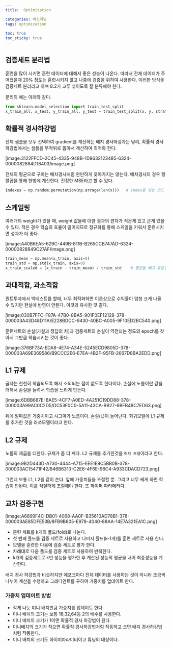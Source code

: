 ```yaml
---
title:  Optimization

categories: 머신러닝 
tags: optimization
 
toc: true
toc_sticky: true
---
```


  
## 검증세트 분리법  
훈련을 많이 시키면 훈련 데이터에 대해서 좋은 성능이 나온다. 따라서 전체 데이터가 주어졌을때 20% 정도는 훈련시키지 않고 나중에 검증을 위하여 사용한다. 이러한 방식을 검증세트 분리라고 하며 8:2가 고루 섞이도록 잘 분류해야 한다.  
  
분리의 예는 아래와 같다.  
  
```python  
from sklearn.model_selection import train_test_split  
x_train_all, x_test, y_train_all, y_test = train_test_split(x, y, stratify=y, test_size=0.2, random_state=42)  
```  
  
  
## 확률적 경사하강법  
전체 샘플을 모두 선택하여 gradient를 계산하는 배치 경사하강과는 달리, 확률적 경사하강법에서는 샘플을 무작위로 뽑아서 계산하여 최적화 한다.  
  
[image:3122FFCD-2C45-4335-948B-1D9632123485-6324-0000082884D18403/image.png]  
  
전체의 평균으로 구하는 배치경사처럼 완만하게 찾아가지는 않는다. 배치경사의 경우 행렬곱을 통해 한방에 계산한다. 진정한 MSE라고 할 수 있다.  
  
```python  
indexes = np.random.permutation(np.arrage(len(x)))   # index를 섞는 코드  
```  
  
  
## 스케일링  
여러개의 weight가 있을 때, weight 값들에 대한 결과의 편차가 적은게 있고 큰게 있을 수 있다. 적은 경우 학습의 효율이 떨어지므로 정규화를 통해 스케일을 키워서 훈련시키면 성과가 더 좋다.  
  
[image:A40B6EA5-629C-449B-811B-B265CCB747AD-6324-00000828849C27AF/image.png]  
  
```python  
train_mean = np.mean(x_train, axis=0)  
train_std = np.std(x_train, axis=0)  
x_train_scaled = (x_train - train_mean) / train_std    # 평균을 빼고 표준편차로 나눠서 정규화  
```  
  
  
## 과대적합, 과소적합  
퀀트투자에서 백테스트를 할때, 너무 최적화하면 이론상으로 수익률이 엄청 크게 나올 수 있지만 현실에 반영이 안된다. 이것과 유사한 것 같다.  
  
[image:030B7FFC-F87A-47B0-8BA5-901F0EF12128-378-000003A43D48D11A/E228BDCC-9430-40BC-A005-9F10ED2BC540.png]  
  
훈련세트의 손실(가설과 정답의 차)과 검증세트의 손실이 역전되는 정도의 epoch를 찾아서 그만큼 학습시키는 것이 좋다.  
  
[image:376BF73A-EDA8-4E74-A34E-5245ECD9805D-378-000003A69E369586/B9CCC2E6-E7EA-4B2F-95FB-2667D8BA2EDD.png]  
  
  
## L1 규제  
골자는 천천히 학습되도록 해서 소외되는 점이 없도록 한다이다. 손실에 노름이란 값을 더해서 손실을 늘려서 학습을 느리게 만든다.  
  
[image:6DBB687E-BAE5-4CF7-A0ED-4A251C19DD88-378-000003A99AC0C2D5/DC53F0C0-5A11-43CA-BB27-9BFB48C7ED63.png]  
  
뒤에 알파값은 가중치이고 시그마가 노름이다. 손실(L)이 늘어난다. 회귀모델에 L1 규제를 추가한 것을 라쏘모델이라고 한다.  
  
  
## L2 규제  
노름의 제곱을 더한다. 규제가 좀 더 쎄다. L2 규제를 추가한것을 `릿지 모델`이라고 한다.  
  
[image:9B2D443D-A730-4444-A715-EEE1E8C5BB0B-378-000003AC15471F42/846B6310-C2E6-4F6E-96C4-A933CDACD723.png]  
  
그런데 보통 L1, L2를 같이 쓴다. 앞에 가중치들을 조절할 뿐. 그리고 너무 쎄게 하면 학습이 안된다. 이를 적절하게 조절해야 한다. 또 하이퍼 파라메터다.  
  
  
## 교차 검증구현  
[image:A6899F4C-DB01-4068-AA0F-B35610AD78B1-378-000003AE85DFE53B/8FB9B605-E978-4040-88AA-14E7A321EA1C.png]  
  
- 훈련 세트를 k개의 폴드(fold)로 나눈다.  
- 첫 번째 폴드를 검증 세트로 사용하고 나머지 폴드(k-1개)를 훈련 세트로 사용 한다.  
- 모델을 훈련한 다음에 검증 세트로 평가 한다.  
- 차례대로 다음 폴드를 검증 세트로 사용하여 반복한다.  
- k개의 검증세트로 k번 성능을 평가한 후 계산된 성능의 평균을 내어 최종성능을 계산한다.  
  
배치 경사 하강법과 비슷하지만 에포크마다 전체 데이터를 사용하는 것이 아니라 조금씩 나누어 계산을 수행하고 그레디언트를 구하여 가중치를 업데이트 한다.  
  
### 가중치 업데이트 방법  
- 작게 나눈 미니 배치만큼 가중치를 업데이트 한다.  
- 미니 배치의 크기는 보통 16,32,64등 2의 배수를 사용한다.  
- 미니 배치의 크기가 1이면 확률적 경사 하강법이 된다.  
- 미니배치의 크기가 작으면 확률적 경사하강법처럼 작동하고 크면 배치 경사하강법처럼 작동한다.  
- 미니 배치의 크기도 하이퍼파라미터이고 튜닝의 대상이다.  
